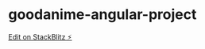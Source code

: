 # goodanime-angular-project

[Edit on StackBlitz ⚡️](https://stackblitz.com/edit/stackblitz-starters-fna8bm)